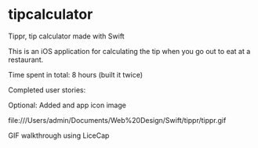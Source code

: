 # tipcalculator
Tippr, tip calculator made with Swift 

This is an iOS application for calculating the tip when you go out to eat at a restaurant.

Time spent in total: 8 hours (built it twice)

Completed user stories:

Optional: Added and app icon image

file:///Users/admin/Documents/Web%20Design/Swift/tippr/tippr.gif



GIF walkthrough using LiceCap
